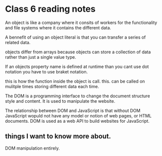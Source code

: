 # Class 6 reading notes

An object is like a company where it consits of workers for the functionality and file systems where it contains the different data.

A bennefit of using an object literal is that you can transfer a series of related data.

objects differ from arrays because objects can store a collection of data rather than just a single value type.

If an objects property name is defined at runtime than you cant use dot notation you have to use braket notation.

this is how the function inside the object is call. this. can be called on mulitple times storing different data each time.

The DOM is a programming interface to change the document structure style and content. It is used to manipulate the website.

The relationship between DOM and JavaScript is that without DOM JavaScript wopuld not have any model or notion of web pages, or HTML documents. DOM is used as a web API to build websites for JavaScript.

## things I want to know more about.

DOM manipulation entirely.